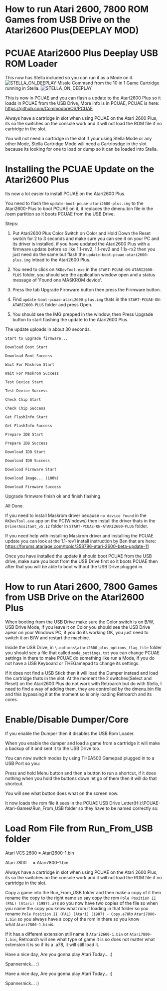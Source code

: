 How to run Atari 2600, 7800 ROM Games from USB Drive on the Atari2600 Plus(DEEPLAY MOD)
===================================================================
PCUAE Atari2600 Plus Deeplay USB ROM Loader
============================================

This now has Stella included so you can run it as a Mode on it.
![STELLA_ON_DEEPLAY](https://i.ibb.co/9VC6nNP/Screenshot-2024-02-11-183918.png)
Missle Command from the 10 in 1 Game Cartridge running in Stella.
![STELLA_ON_DEEPLAY](https://i.ibb.co/m6qXQ6B/Screenshot-2024-02-11-172545.png)


This is now in PCUAE and you can flash a update to the Atari2600 Plus so it loads in PCUAE from the USB Drive, More info is in PCUAE, PCUAE is here: https://github.com/CommodoreOS/PCUAE

Always have a cartridge in slot when using PCUAE on the Atari 2600 Plus, its so the switches on the console work and it will not load the ROM file if no cartridge in the slot.

You will not need a cartridge in the slot if your using Stella Mode or any other Mode, Stella Cartridge Mode will need a Cartriosdge in the slot because its looking for one to load or dump so it can be loaded into Stella.


Installing the PCUAE Update on the Atari2600 Plus
==================================================

Its now a lot easier to install PCUAE on the Atari2600 Plus.

You need to flash the `update-boot-pcuae-atari2600-plus.img` to the Atari2600-Plus to boot PCUAE on it, it replaces the dmenu.bin file in the /oem partition so it boots PCUAE from the USB Drive.

Steps:
1. Put Atari2600 Plus Color Switch on Color and Hold Down the Reset switch for 2 to 3 seconds and make sure you can see it on your PC and its driver is installed, if you have updated the Atari2600 Plus with a firmware update before so like 1.1-rev2, 1.1-rev2 and 1.1x-rx2 then you just need do the same but flash the `update-boot-pcuae-atari2600-plus.img` intead to the Atari2600 Plus.

2. You need to click on `RKDevTool.exe` in the `START-PCUAE-ON-ATARI2600-PLUS` folder, you should see the application window open and a status message of 'Found one MASKROM device'.

3. Press the tab Upgrade Firmware button then press the Firmware button.

4. Find `update-boot-pcuae-atari2600-plus.img` thats in the `START-PCUAE-ON-ATARI2600-PLUS` folder and press Open.

5. You should see the IMG prepped in the window, then Press Upgrade button to start flashing the update to the Atari2600 Plus.

The update uploads in about 30 seconds. 

`Start to upgrade firmware...`

`Download Boot Start`

`Download Boot Success`

`Wait For Maskrom Start`

`Wait For Maskrom Success`

`Test Device Start`

`Test Device Success`

`Check Chip Start`

`Check Chip Success`

`Get FlashInfo Start`

`Get FlashInfo Success`

`Prepare IDB Start`

`Prepare IDB Success`

`Download IDB Start`

`Download IDB Success`

`Download Firmware Start`

`Download Image... (100%)`

`Download Firmware Success`


Upgrade firmware finish ok and finish flashing.

All Done.

If you need to install Maskrom driver because `no device found` in the `RKDevTool.exe` app on the PC(Windows) then install the driver thats in the `DriverAssitant_v5.12` folder in `START-PCUAE-ON-ATARI2600-PLUS` folder.

If you need help with installing Maskrom driver and installing the PCUAE update you can look at the 1.1-rev1 install instruction by Ben that are here: https://forums.atariage.com/topic/358796-atari-2600-beta-update-11

Once you have installed the update it should boot PCUAE from the USB drive, make sure you boot from the USB Drive first so it boots PCUAE then after that you will be able to boot without the USB Drive plugged in.


How to run Atari 2600, 7800 Games from USB Drive on the Atari2600 Plus
=======================================================================


When booting from the USB Drive make sure the Color switch is on B/W, USB Drive Mode, if you leave it on Color you should see the USB Drive apear on your Windows PC, if you do its working OK, you just need to switch it on B/W and restart the machine.

Inside the USB Drive, in  `\.options\atari2600_plus_options_flag_file` folder you should see a file that called `mode_settings.txt` you can change PCUAE settings in there to make PCUAE do something like run a Mode, if you do not have a USB Keyboard or THEGamepad to change its settings.

If it does not find a USB Stick then it will load the Dumper instead and load the cartridge thats in the slot.
At the moment the 2 switches(Select and Reset) on the Atari2600 Plus do not work with Retroarch but do with Stella, I need to find a way of adding them, they are controlled by the dmenu.bin file and this bypassing it at the moment so is only loading Retroarch and its cores.

Enable/Disable Dumper/Core
===========================

If you enable the Dumper then it disables the USB Rom Loader.

When you enable the dumper and load a game from a cartridge it will make a backup of it and sent it to the USB Drive too.

You can now switch modes by using THEA500 Gamepad plugged in to a USB Port so you:

Press and hold Menu button and then a button to run a shortcut, if it does nothing when you hold the buttons down let go of them then it will do that shortcut.

You will see what button does what on the screen now.

It now loads the rom file it sees in the PCUAE USB Drive Letter(H:):\PCUAE-Atari-Games\Run_From_USB folder so they have to be named correctly so:

Load Rom File from Run_From_USB folder
======================================

Atari VCS 2600 = Atari2600-1.bin

Atari 7800     = Atari7800-1.bin

Always have a cartridge in slot when using PCUAE on the Atari 2600 Plus, its so the switches on the console work and it will not load the ROM file if no cartridge in the slot.

Copy a game into the Run_From_USB folder and then make a copy of it then rename the copy to the right name so say copy the rom `Pole Position II (PAL) (Atari) (1987).a78` so you now have two copies of the file so when you name the copy you know what rom it loading in that folder so you rename `Pole Position II (PAL) (Atari) (1987) - Copy.a78`to `Atari7800-1.bin`
so you always have a copy of the rom in there so you know what `Atari7800-1.bin`is.
 
If it has a different extension still name it `Atari2600-1.bin` or `Atari7800-1.bin`, Retroarch will see what type of game it is so does not matter what extension it is so if its a .a78, it will still load it.
 
Have a nice day, Are you gonna play Atari Today... :)

Spannernick... :)

Have a nice day, Are you gonna play Atari Today... :)

Spannernick... :)
